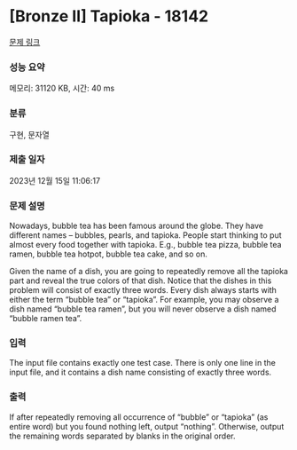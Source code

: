 # [Bronze II] Tapioka - 18142 

[문제 링크](https://www.acmicpc.net/problem/18142) 

### 성능 요약

메모리: 31120 KB, 시간: 40 ms

### 분류

구현, 문자열

### 제출 일자

2023년 12월 15일 11:06:17

### 문제 설명

<p>Nowadays, bubble tea has been famous around the globe. They have different names – bubbles, pearls, and tapioka. People start thinking to put almost every food together with tapioka. E.g., bubble tea pizza, bubble tea ramen, bubble tea hotpot, bubble tea cake, and so on.</p>

<p>Given the name of a dish, you are going to repeatedly remove all the tapioka part and reveal the true colors of that dish. Notice that the dishes in this problem will consist of exactly three words. Every dish always starts with either the term “bubble tea” or “tapioka”. For example, you may observe a dish named “bubble tea ramen”, but you will never observe a dish named “bubble ramen tea”.</p>

### 입력 

 <p>The input file contains exactly one test case. There is only one line in the input file, and it contains a dish name consisting of exactly three words.</p>

### 출력 

 <p>If after repeatedly removing all occurrence of “bubble” or “tapioka” (as entire word) but you found nothing left, output “nothing”. Otherwise, output the remaining words separated by blanks in the original order.</p>

